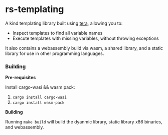 # rs-templating

A kind templating library built using [tera](http://github.com/keats/tera), allowing you to:

- Inspect templates to find all variable names
- Execute templates with missing variables, without throwing exceptions

It also contains a webassembly build via wasm, a shared library, and a static library for use
in other programming languages.

### Building

**Pre-requisites**

Install cargo-wasi && wasm pack:

1. `cargo install cargo-wasi`
2. `cargo install wasm-pack`

**Building**

Running `make build` will build the dyanmic library, static library x86 binaries, and webassembly.
